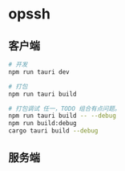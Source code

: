 # opssh



## 客户端

```bash
# 开发
npm run tauri dev

# 打包
npm run tauri build

# 打包调试 任一，TODO 组合有点问题。
npm run tauri build -- --debug
npm run build:debug
cargo tauri build --debug
```

## 服务端

```bash

```